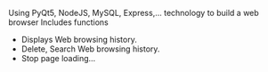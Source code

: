 Using PyQt5, NodeJS, MySQL, Express,... technology to build a web browser
Includes functions
+ Displays Web browsing history.
+ Delete, Search Web browsing history.
+ Stop page loading…
